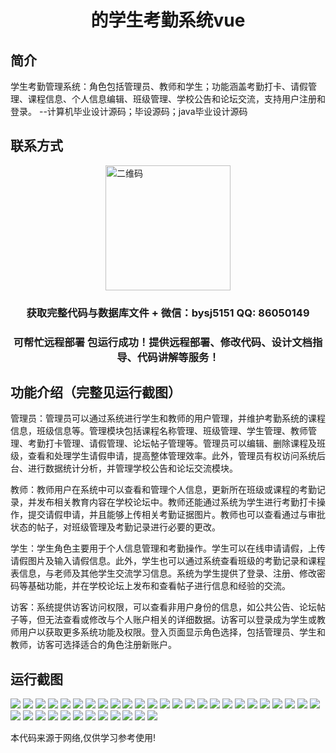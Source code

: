 <p><h1 align="center">的学生考勤系统vue</h1></p>

## 简介
学生考勤管理系统：角色包括管理员、教师和学生；功能涵盖考勤打卡、请假管理、课程信息、个人信息编辑、班级管理、学校公告和论坛交流，支持用户注册和登录。    --计算机毕业设计源码；毕设源码；java毕业设计源码


## 联系方式
<img src="https://bs-1329754181.cos.ap-shanghai.myqcloud.com/wx.jpg" alt="二维码" style="display: block; margin: 0 auto;" width="200px">
<p><h3 align="center">获取完整代码与数据库文件 + 微信：bysj5151 QQ: 86050149</h3></p>
<p><h3 align="center">可帮忙远程部署 包运行成功！提供远程部署、修改代码、设计文档指导、代码讲解等服务！</h3></p>

## 功能介绍（完整见运行截图）
管理员：管理员可以通过系统进行学生和教师的用户管理，并维护考勤系统的课程信息，班级信息等。管理模块包括课程名称管理、班级管理、学生管理、教师管理、考勤打卡管理、请假管理、论坛帖子管理等。管理员可以编辑、删除课程及班级，查看和处理学生请假申请，提高整体管理效率。此外，管理员有权访问系统后台、进行数据统计分析，并管理学校公告和论坛交流模块。

教师：教师用户在系统中可以查看和管理个人信息，更新所在班级或课程的考勤记录，并发布相关教育内容在学校论坛中。教师还能通过系统为学生进行考勤打卡操作，提交请假申请，并且能够上传相关考勤证据图片。教师也可以查看通过与审批状态的帖子，对班级管理及考勤记录进行必要的更改。

学生：学生角色主要用于个人信息管理和考勤操作。学生可以在线申请请假，上传请假图片及输入请假信息。此外，学生也可以通过系统查看班级的考勤记录和课程表信息，与老师及其他学生交流学习信息。系统为学生提供了登录、注册、修改密码等基础功能，并在学校论坛上发布和查看帖子进行信息和经验的交流。

访客：系统提供访客访问权限，可以查看非用户身份的信息，如公共公告、论坛帖子等，但无法查看或修改与个人账户相关的详细数据。访客可以登录成为学生或教师用户以获取更多系统功能及权限。登入页面显示角色选择，包括管理员、学生和教师，访客可选择适合的角色注册新账户。


## 运行截图
![](https://bs-1329754181.cos.ap-shanghai.myqcloud.com/ssm/StudentAttendanceSystem/img/001.jpg)
![](https://bs-1329754181.cos.ap-shanghai.myqcloud.com/ssm/StudentAttendanceSystem/img/002.jpg)
![](https://bs-1329754181.cos.ap-shanghai.myqcloud.com/ssm/StudentAttendanceSystem/img/003.jpg)
![](https://bs-1329754181.cos.ap-shanghai.myqcloud.com/ssm/StudentAttendanceSystem/img/004.jpg)
![](https://bs-1329754181.cos.ap-shanghai.myqcloud.com/ssm/StudentAttendanceSystem/img/005.jpg)
![](https://bs-1329754181.cos.ap-shanghai.myqcloud.com/ssm/StudentAttendanceSystem/img/006.jpg)
![](https://bs-1329754181.cos.ap-shanghai.myqcloud.com/ssm/StudentAttendanceSystem/img/007.jpg)
![](https://bs-1329754181.cos.ap-shanghai.myqcloud.com/ssm/StudentAttendanceSystem/img/008.jpg)
![](https://bs-1329754181.cos.ap-shanghai.myqcloud.com/ssm/StudentAttendanceSystem/img/009.jpg)
![](https://bs-1329754181.cos.ap-shanghai.myqcloud.com/ssm/StudentAttendanceSystem/img/010.jpg)
![](https://bs-1329754181.cos.ap-shanghai.myqcloud.com/ssm/StudentAttendanceSystem/img/011.jpg)
![](https://bs-1329754181.cos.ap-shanghai.myqcloud.com/ssm/StudentAttendanceSystem/img/012.jpg)
![](https://bs-1329754181.cos.ap-shanghai.myqcloud.com/ssm/StudentAttendanceSystem/img/013.jpg)
![](https://bs-1329754181.cos.ap-shanghai.myqcloud.com/ssm/StudentAttendanceSystem/img/014.jpg)
![](https://bs-1329754181.cos.ap-shanghai.myqcloud.com/ssm/StudentAttendanceSystem/img/015.jpg)
![](https://bs-1329754181.cos.ap-shanghai.myqcloud.com/ssm/StudentAttendanceSystem/img/016.jpg)
![](https://bs-1329754181.cos.ap-shanghai.myqcloud.com/ssm/StudentAttendanceSystem/img/017.jpg)
![](https://bs-1329754181.cos.ap-shanghai.myqcloud.com/ssm/StudentAttendanceSystem/img/018.jpg)
![](https://bs-1329754181.cos.ap-shanghai.myqcloud.com/ssm/StudentAttendanceSystem/img/019.jpg)
![](https://bs-1329754181.cos.ap-shanghai.myqcloud.com/ssm/StudentAttendanceSystem/img/020.jpg)
![](https://bs-1329754181.cos.ap-shanghai.myqcloud.com/ssm/StudentAttendanceSystem/img/021.jpg)
![](https://bs-1329754181.cos.ap-shanghai.myqcloud.com/ssm/StudentAttendanceSystem/img/022.jpg)
![](https://bs-1329754181.cos.ap-shanghai.myqcloud.com/ssm/StudentAttendanceSystem/img/023.jpg)
![](https://bs-1329754181.cos.ap-shanghai.myqcloud.com/ssm/StudentAttendanceSystem/img/024.jpg)
![](https://bs-1329754181.cos.ap-shanghai.myqcloud.com/ssm/StudentAttendanceSystem/img/025.jpg)
![](https://bs-1329754181.cos.ap-shanghai.myqcloud.com/ssm/StudentAttendanceSystem/img/026.jpg)
![](https://bs-1329754181.cos.ap-shanghai.myqcloud.com/ssm/StudentAttendanceSystem/img/027.jpg)
![](https://bs-1329754181.cos.ap-shanghai.myqcloud.com/ssm/StudentAttendanceSystem/img/028.jpg)
![](https://bs-1329754181.cos.ap-shanghai.myqcloud.com/ssm/StudentAttendanceSystem/img/029.jpg)
![](https://bs-1329754181.cos.ap-shanghai.myqcloud.com/ssm/StudentAttendanceSystem/img/030.jpg)
![](https://bs-1329754181.cos.ap-shanghai.myqcloud.com/ssm/StudentAttendanceSystem/img/031.jpg)
![](https://bs-1329754181.cos.ap-shanghai.myqcloud.com/ssm/StudentAttendanceSystem/img/032.jpg)
![](https://bs-1329754181.cos.ap-shanghai.myqcloud.com/ssm/StudentAttendanceSystem/img/033.jpg)
![](https://bs-1329754181.cos.ap-shanghai.myqcloud.com/ssm/StudentAttendanceSystem/img/034.jpg)
![](https://bs-1329754181.cos.ap-shanghai.myqcloud.com/ssm/StudentAttendanceSystem/img/035.jpg)
![](https://bs-1329754181.cos.ap-shanghai.myqcloud.com/ssm/StudentAttendanceSystem/img/036.jpg)
![](https://bs-1329754181.cos.ap-shanghai.myqcloud.com/ssm/StudentAttendanceSystem/img/037.jpg)

<p>本代码来源于网络,仅供学习参考使用!</p>

